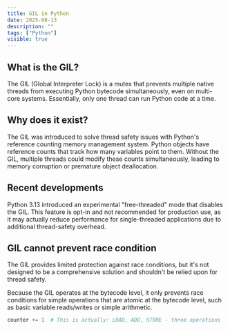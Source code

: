 ```yaml
---
title: GIL in Python
date: 2025-08-13
description: ""
tags: ["Python"]
visible: true
---
```


## What is the GIL?

The GIL (Global Interpreter Lock) is a mutex that prevents multiple native threads from executing Python bytecode simultaneously, even on multi-core systems. Essentially, only one thread can run Python code at a time.

## Why does it exist?

The GIL was introduced to solve thread safety issues with Python's reference counting memory management system. Python objects have reference counts that track how many variables point to them. Without the GIL, multiple threads could modify these counts simultaneously, leading to memory corruption or premature object deallocation.

## Recent developments

Python 3.13 introduced an experimental "free-threaded" mode that disables the GIL. This feature is opt-in and not recommended for production use, as it may actually reduce performance for single-threaded applications due to additional thread-safety overhead.

## GIL cannot prevent race condition

The GIL provides limited protection against race conditions, but it's not designed to be a comprehensive solution and shouldn't be relied upon for thread safety.

Because the GIL operates at the bytecode level, it only prevents race conditions for simple operations that are atomic at the bytecode level, such as basic variable reads/writes or simple arithmetic.

```python
counter += 1  # This is actually: LOAD, ADD, STORE - three operations
```
